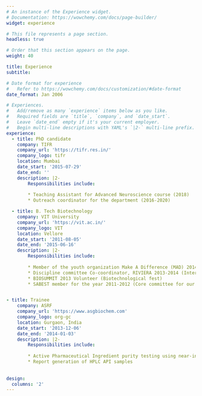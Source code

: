 ```yaml
---
# An instance of the Experience widget.
# Documentation: https://wowchemy.com/docs/page-builder/
widget: experience

# This file represents a page section.
headless: true

# Order that this section appears on the page.
weight: 40

title: Experience
subtitle:

# Date format for experience
#   Refer to https://wowchemy.com/docs/customization/#date-format
date_format: Jan 2006

# Experiences.
#   Add/remove as many `experience` items below as you like.
#   Required fields are `title`, `company`, and `date_start`.
#   Leave `date_end` empty if it's your current employer.
#   Begin multi-line descriptions with YAML's `|2-` multi-line prefix.
experience:
  - title: PhD candidate
    company: TIFR
    company_url: 'https://tifr.res.in/'
    company_logo: tifr
    location: Mumbai
    date_start: '2015-07-29'
    date_end: ''
    description: |2-
        Responsibilities include:
        
        * Teaching Assistant for Advanced Neuroscience course (2018)
        * Outreach coordinator for the department (2016-2020)

  - title: B. Tech Biotechnology 
    company: VIT University 
    company_url: 'https://vit.ac.in/'
    company_logo: VIT
    location: Vellore
    date_start: '2011-08-05'
    date_end: '2015-06-16'
    description: |2-
        Responsibilities include:
        
        * Member of the youth organization Make A Difference (MAD) 2014
        * Discipline committee Co-coordinator, RIVIERA 2013-2014 (International sports and Cultural Carnival)
        * BIOSUMMIT 2013 Volunteer (Biotechnological fest)
        * SABEST member for the year 2011-2012 (Core committee for our school)


- title: Trainee
    company: ASRF
    company_url: 'https://www.asgbiochem.com'
    company_logo: org-gc
    location: Gurgaon, India
    date_start: '2013-12-06'
    date_end: '2014-01-03'
    description: |2-
        Responsibilities include:
        
        * Active Pharmaceutical Ingredient purity testing using near-infrared spectroscopy
        * Report generation of HPLC API samples 
        
  
design:
  columns: '2'
---
```

